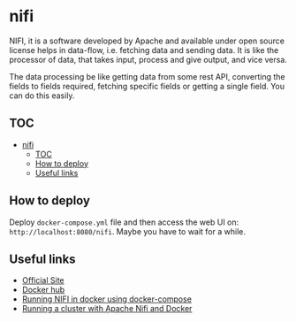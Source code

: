 # nifi

NIFI, it is a software developed by Apache and available under open source license helps in data-flow, i.e. fetching data and sending data. It is like the processor of data, that takes input, process and give output, and vice versa.

The data processing be like getting data from some rest API, converting the fields to fields required, fetching specific fields or getting a single field. You can do this easily.

## TOC

- [nifi](#nifi)
  - [TOC](#toc)
  - [How to deploy](#how-to-deploy)
  - [Useful links](#useful-links)

## How to deploy

Deploy `docker-compose.yml` file and then access the web UI on: `http://localhost:8080/nifi`. Maybe you have to wait for a while.

## Useful links

- [Official Site](https://nifi.apache.org/)
- [Docker hub](https://hub.docker.com/r/apache/nifi)
- [Running NIFI in docker using docker-compose](https://medium.com/@erbalvindersingh/running-nifi-in-docker-using-docker-compose-34032de853d2)
- [Running a cluster with Apache Nifi and Docker](https://www.theninjacto.xyz/Running-cluster-Apache-Nifi-Docker/)